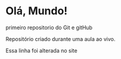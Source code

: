 # Olá, Mundo!
 primeiro repositorio do Git e gitHub

 Repositório criado durante uma aula ao vivo.
 
 Essa linha foi alterada no site
